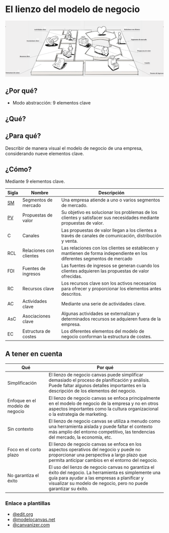 # El lienzo del modelo de negocio

![](/images/canvasGMN.png)

## ¿Por qué?

- Modo abstracción: 9 elementos clave

## ¿Qué?


## ¿Para qué?

Describir de manera visual el modelo de negocio de una empresa, considerando nueve elementos clave.

## ¿Cómo?

Mediante 9 elementos clave.

Sigla|Nombre|Descripción
-|-|-
[SM](t01-04-01-segmentoMercado.md)|Segmentos de mercado|Una empresa atiende a uno o varios segmentos de mercado.
[PV](t01-04-01-propuestaValor.md)|Propuestas de valor|Su objetivo es solucionar los problemas de los clientes y satisfacer sus necesidades mediante propuestas de valor.
C|Canales|Las propuestas de valor llegan a los clientes a través de canales de comunicación, distribución y venta. 
RCL|Relaciones con clientes|Las relaciones con los clientes se establecen y mantienen de forma independiente en los diferentes segmentos de mercado
FDI|Fuentes de ingresos|Las fuentes de ingresos se generan cuando los clientes adquieren las propuestas de valor ofrecidas. 
RC|Recursos clave|Los recursos clave son los activos necesarios para ofrecer y proporcionar los elementos antes descritos.
AC|Actividades clave|Mediante una serie de actividades clave. 
AsC|Asociaciones clave|Algunas actividades se externalizan y determinados recursos se adquieren fuera de la empresa. 
EC|Estructura de costes|Los diferentes elementos del modelo de negocio conforman la estructura de costes.

## A tener en cuenta

Qué|Por qué
-|-
Simplificación|El lienzo de negocio canvas puede simplificar demasiado el proceso de planificación y análisis. Puede faltar algunos detalles importantes en la descripción de los elementos del negocio.
Enfoque en el modelo de negocio|El lienzo de negocio canvas se enfoca principalmente en el modelo de negocio de la empresa y no en otros aspectos importantes como la cultura organizacional o la estrategia de marketing.
Sin contexto|El lienzo de negocio canvas se utiliza a menudo como una herramienta aislada y puede faltar el contexto más amplio del entorno competitivo, las tendencias del mercado, la economía, etc.
Foco en el corto plazo|El lienzo de negocio canvas se enfoca en los aspectos operativos del negocio y puede no proporcionar una perspectiva a largo plazo que permita anticipar cambios en el entorno del negocio.
No garantiza el éxito|El uso del lienzo de negocio canvas no garantiza el éxito del negocio. La herramienta es simplemente una guía para ayudar a las empresas a planificar y visualizar su modelo de negocio, pero no puede garantizar su éxito.

### Enlace a plantillas

- [@edit.org](https://edit.org/es/blog/plantillas-business-canvas-model-online)
- [@modelocanvas.net](https://modelocanvas.net/descargar-plantillas-ejemplos/)
- [@canvanizer.com](https://canvanizer.com/new/business-model-canvas)